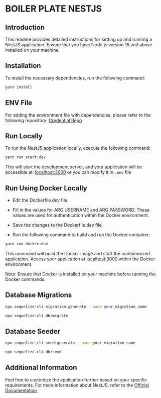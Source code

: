 # BOILER PLATE NESTJS

## Introduction

This readme provides detailed instructions for setting up and running a NestJS application. Ensure that you have Node.js version 18 and above installed on your machine.

## Installation

To install the necessary dependencies, run the following command:

```bash
yarn install
```

## ENV File

For adding the environment file with dependencies, please refer to the following repository: [Credential Repo](https://gitsource.myequity.id/MKO/test-folder-deploy/tree/external/be-api-boilerplate-nest/api-boilerplate-nest)

## Run Locally

To run the NestJS application locally, execute the following command:

```bash
yarn run start:dev
```

This will start the development server, and your application will be accessible at: [localhost:3000](http://localhost:3000/) or you can modify it in `.env` file

## Run Using Docker Locally

- Edit the Dockerfile.dev file.

- Fill in the values for ARG USERNAME and ARG PASSWORD. These values are used for authentication within the Docker environment.

- Save the changes to the Dockerfile.dev file.

- Run the following command to build and run the Docker container:

```bash
yarn run docker:dev
```

This command will build the Docker image and start the containerized application. Access your application at [localhost:3000](http://localhost:3000/) within the Docker environment.

Note: Ensure that Docker is installed on your machine before running the Docker commands.

## Database Migrations

```bash
npx sequelize-cli migration:generate --name your_migration_name
```

```bash
npx sequelize-cli db:migrate
```

## Database Seeder

```bash
npx sequelize-cli seed:generate --name your_migration_name
```

```bash
npx sequelize-cli db:seed
```

## Additional Information

Feel free to customize the application further based on your specific requirements. For more information about NestJS, refer to the [Official Documentation](https://nestjs.com/)
